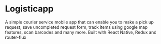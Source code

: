 # Logisticapp
A simple courier service mobile app that can enable you to make a pick up request, save uncompleted request form, track items using google map features, scan barcodes and many more. Built with React Native, Redux and router-flux
